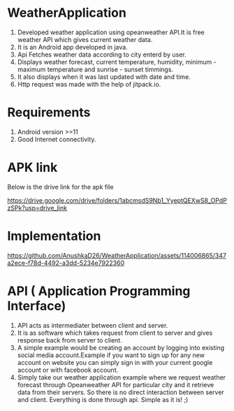 # WeatherApplication

1. Developed weather application using opeanweather API.It is free weather API which gives current weather data.
2. It is an Android app developed in java.
3. Api Fetches weather data according to city enterd by user.
4. Displays weather forecast, current temperature, humidity, minimum - maximum temperature and sunrise - sunset timmings.
5. It also displays when it was last updated with date and time.
6. Http request was made with the help of jitpack.io.

# Requirements

1. Android version >=11
2. Good Internet connectivity.

# APK link
Below is the drive link for the apk file
   
 https://drive.google.com/drive/folders/1abcmsdS9Nb1_YyeptQEXwS8_OPdPzSPk?usp=drive_link


# Implementation


https://github.com/AnushkaD26/WeatherApplication/assets/114006865/347a2ece-f78d-4492-a3dd-5234e7922360

# API ( Application Programming Interface)

1. API acts as intermediater between client and server.
2. It is as software which takes request from client to server and gives response back from server to client.
3. A simple example would be creating an account by logging into existing social media account.Example if you want to sign up for any new account on website you can simply sign in with your current google account or with facebook account.
4. Simply take our weather application example where we request weather forecast through Opeanweather API for particular city and it retrieve data from their servers. So there is no direct interaction between server and client. Everything is done through api. Simple as it is! ;)

